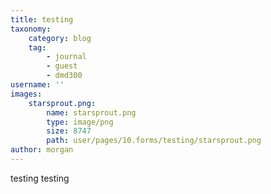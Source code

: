 ```yaml
---
title: testing
taxonomy:
    category: blog
    tag:
        - journal
        - guest
        - dmd300
username: ''
images:
    starsprout.png:
        name: starsprout.png
        type: image/png
        size: 8747
        path: user/pages/10.forms/testing/starsprout.png
author: morgan
---
```


testing testing